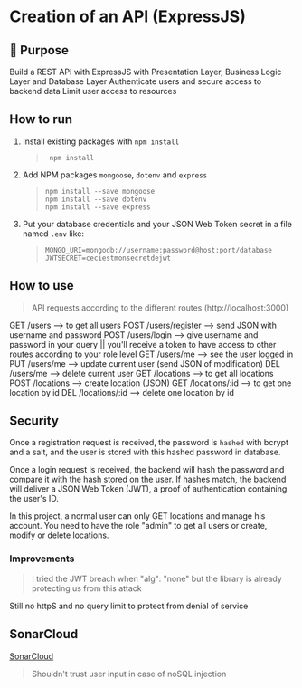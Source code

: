 # Creation of an API (ExpressJS)

## 🌟 Purpose
Build a REST API with ExpressJS with Presentation Layer, Business Logic Layer and Database Layer
Authenticate users and secure access to backend data
Limit user access to resources

## How to run
1. Install existing packages with `npm install`
   > ```shell
   >  npm install
   > ```
2. Add NPM packages `mongoose`, `dotenv` and `express`
   > ```shell
   > npm install --save mongoose
   > npm install --save dotenv
   > npm install --save express
   > ```
3. Put your database credentials and your JSON Web Token secret in a file named `.env` like:
   > ```dotenv 
   > MONGO_URI=mongodb://username:password@host:port/database
   > JWTSECRET=ceciestmonsecretdejwt
   > ```

## How to use
> API requests according to the different routes (http://localhost:3000)

GET  /users --> to get all users
POST /users/register --> send JSON with username and password
POST /users/login --> give username and password in your query || you'll receive a token to have access to other routes according to your role level
GET  /users/me --> see the user logged in
PUT  /users/me --> update current user (send JSON of modification)
DEL  /users/me --> delete current user
GET  /locations --> to get all locations
POST /locations --> create location (JSON)
GET  /locations/:id --> to get one location by id
DEL  /locations/:id --> delete one location by id

## Security
Once a registration request is received, the password is `hashed` with bcrypt and a salt, and the user is stored with this hashed
password in database.

Once a login request is received, the backend will hash the password and compare it with the hash stored on the user.
If hashes match, the backend will deliver a JSON Web Token (JWT), a proof of authentication containing the user's ID.

In this project, a normal user can only GET locations and manage his account.
You need to have the role "admin" to get all users or create, modify or delete locations.

### Improvements
> I tried the JWT breach when "alg": "none" but the library is already protecting us from this attack

Still no httpS and no query limit to protect from denial of service  

## SonarCloud
[SonarCloud](https://sonarcloud.io/summary/overall?id=ArthurVaret_secure-web-dev-workshop3)
> Shouldn't trust user input in case of noSQL injection